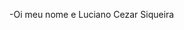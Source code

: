 -Oi meu nome e Luciano Cezar Siqueira

<!--
**Lulcs17/Lulcs17** is a ✨ _special_ ✨ repository because its `README.md` (this file) appears on your GitHub profile.

Here are some ideas to get you started:

- 🔭 Nao trabalho atualmenete
- 🌱 Minha fruta preferida e maça
- 👯 Meu aniversario 
- 🤔 Quando tenho que construir um site
- 💬 Gosto de basquete e jiu-jutso
- 📫 How to reach me: ...
- 😄 Pronouns: 
- ⚡ Minha sobrançelha faz um bigode para cima
-->
